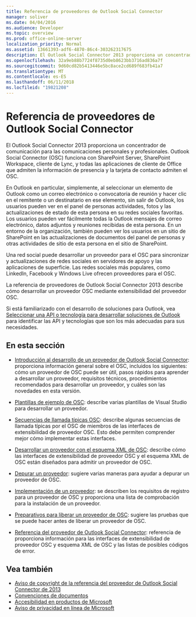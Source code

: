```yaml
---
title: Referencia de proveedores de Outlook Social Connector
manager: soliver
ms.date: 04/04/2016
ms.audience: Developer
ms.topic: overview
ms.prod: office-online-server
localization_priority: Normal
ms.assetid: 13661393-adf6-4870-86c4-303262317675
description: El Outlook Social Connector 2013 proporciona un concentrador de comunicación para las comunicaciones personales y profesionales.
ms.openlocfilehash: 32a9eb88b7724f8735d0eb8623bb3716ad836a7f
ms.sourcegitcommit: 9d60cd82b5413446e5bc8ace2cd689f683fb41a7
ms.translationtype: MT
ms.contentlocale: es-ES
ms.lasthandoff: 06/11/2018
ms.locfileid: "19821208"
---
```

# <a name="outlook-social-connector-provider-reference"></a>Referencia de proveedores de Outlook Social Connector

El Outlook Social Connector 2013 proporciona un concentrador de comunicación para las comunicaciones personales y profesionales. Outlook Social Connector (OSC) funciona con SharePoint Server, SharePoint Workspace, cliente de Lync, y todas las aplicaciones de cliente de Office que admiten la información de presencia y la tarjeta de contacto admiten el OSC. 

En Outlook en particular, simplemente, al seleccionar un elemento de Outlook como un correo electrónico o convocatoria de reunión y hacer clic en el remitente o un destinatario en ese elemento, sin salir de Outlook, los usuarios pueden ver en el panel de personas actividades, fotos y las actualizaciones de estado de esta persona en su redes sociales favoritas. Los usuarios pueden ver fácilmente todas la Outlook mensajes de correo electrónico, datos adjuntos y reuniones recibidas de esta persona. En un entorno de la organización, también pueden ver los usuarios en un sitio de SharePoint en las actualizaciones de documentos del panel de personas y otras actividades de sitio de esta persona en el sitio de SharePoint.
  
Una red social puede desarrollar un proveedor para el OSC para sincronizar y actualizaciones de redes sociales en servidores de apoyo y las aplicaciones de superficie. Las redes sociales más populares, como LinkedIn, Facebook y Windows Live ofrecen proveedores para el OSC. 
  
La referencia de proveedores de Outlook Social Connector 2013 describe cómo desarrollar un proveedor OSC mediante extensibilidad del proveedor OSC. 
  
Si está familiarizado con el desarrollo de soluciones para Outlook, vea [Seleccionar una API o tecnología para desarrollar soluciones de Outlook](../selecting-an-api-or-technology-for-developing-solutions-for-outlook.md) para identificar las API y tecnologías que son los más adecuadas para sus necesidades. 
  
## <a name="in-this-section"></a>En esta sección

- [Introducción al desarrollo de un proveedor de Outlook Social Connector](getting-started-with-developing-an-outlook-social-connector-provider.md): proporciona información general sobre el OSC, incluidos los siguientes: cómo un proveedor de OSC puede ser útil, pasos rápidos para aprender a desarrollar un proveedor, requisitos técnicos, procedimientos recomendados para desarrollar un proveedor, y cuáles son las novedades en esta versión.
    
- [Plantillas de ejemplo de OSC](osc-sample-templates.md): describe varias plantillas de Visual Studio para desarrollar un proveedor.
    
- [Secuencias de llamada típicas OSC](osc-typical-calling-sequences.md): describe algunas secuencias de llamada típicas por el OSC de miembros de las interfaces de extensibilidad de proveedor OSC. Esto debe permiten comprender mejor cómo implementar estas interfaces.
    
- [Desarrollar un proveedor con el esquema XML de OSC](developing-a-provider-with-the-osc-xml-schema.md): describe cómo las interfaces de extensibilidad de proveedor OSC y el esquema XML de OSC están diseñados para admitir un proveedor de OSC.
    
- [Depurar un proveedor](debugging-a-provider.md): sugiere varias maneras para ayudar a depurar un proveedor de OSC.
    
- [Implementación de un proveedor](deploying-a-provider.md): se describen los requisitos de registro para un proveedor de OSC y proporciona una lista de comprobación para la instalación de un proveedor.
    
- [Preparativos para liberar un proveedor de OSC](getting-ready-to-release-an-osc-provider.md): sugiere las pruebas que se puede hacer antes de liberar un proveedor de OSC.
    
- [Referencia del proveedor de Outlook Social Connector](outlook-social-connector-provider-reference-0.md): referencia de proporciona información para las interfaces de extensibilidad de proveedor OSC y esquema XML de OSC y las listas de posibles códigos de error.
    
## <a name="see-also"></a>Vea también

- [Aviso de copyright de la referencia del proveedor de Outlook Social Connector de 2013](outlook-social-connector-2013-provider-reference-copyright-notice.md) 
- [Convenciones de documentos](http://msdn.microsoft.com/en-us/office/aa905365.aspx)   
- [Accesibilidad en productos de Microsoft](http://www.microsoft.com/enable/products/default.aspx)  
- [Aviso de privacidad en línea de Microsoft](https://privacy.microsoft.com/en-us/privacystatement)
    

